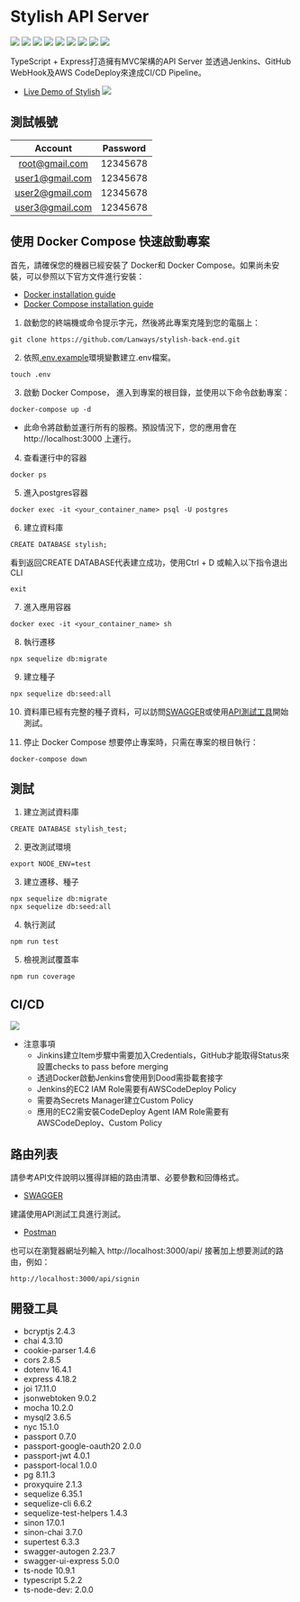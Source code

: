 # Stylish API Server
![](https://img.shields.io/badge/TypeScript-blue)
![](https://img.shields.io/badge/Express-grey)
![](https://img.shields.io/badge/Sequelize-yellow)
![](https://img.shields.io/badge/Postgres-blue)
![](https://img.shields.io/badge/Jenkins-red)
![](https://img.shields.io/badge/Docker-blue)
![](https://img.shields.io/badge/Swagger-green)
![](https://img.shields.io/badge/AWS%20CodeDeploy-blue)
![](https://img.shields.io/badge/AWS%20EC2-yellow)

TypeScript + Express打造擁有MVC架構的API Server
並透過Jenkins、GitHub WebHook及AWS CodeDeploy來達成CI/CD Pipeline。
* [Live Demo of Stylish](https://stylish-test.netlify.app/)
![](https://i.imgur.com/DTOPG9E.png)
## 測試帳號
| Account   | Password |
|:---------:|:--------:|
| root@gmail.com   | 12345678    |
| user1@gmail.com  | 12345678    |
| user2@gmail.com  | 12345678    |
| user3@gmail.com  | 12345678    |
## 使用 Docker Compose 快速啟動專案
首先，請確保您的機器已經安裝了 Docker和 Docker Compose。如果尚未安裝，可以參照以下官方文件進行安裝：
* [Docker installation guide](https://docs.docker.com/get-docker/)
* [Docker Compose installation guide](https://docs.docker.com/compose/install/)
1. 啟動您的終端機或命令提示字元，然後將此專案克隆到您的電腦上：
```
git clone https://github.com/Lanways/stylish-back-end.git
```
2. 依照[.env.example](https://github.com/Lanways/stylish/blob/master/.env.example)環境變數建立.env檔案。
```
touch .env
```
3. 啟動 Docker Compose，
進入到專案的根目錄，並使用以下命令啟動專案：
```
docker-compose up -d
```
* 此命令將啟動並運行所有的服務。預設情況下，您的應用會在 http://localhost:3000 上運行。

4. 查看運行中的容器
```
docker ps
```
5. 進入postgres容器
```
docker exec -it <your_container_name> psql -U postgres
```
6. 建立資料庫
```
CREATE DATABASE stylish;
```
看到返回CREATE DATABASE代表建立成功，使用Ctrl + D 或輸入以下指令退出CLI
```
exit
```
7. 進入應用容器
```
docker exec -it <your_container_name> sh
```
8. 執行遷移
```
npx sequelize db:migrate
```
9. 建立種子
```
npx sequelize db:seed:all
```
10. 資料庫已經有完整的種子資料，可以訪問[SWAGGER](http://localhost:3000/api-docs)或使用[API測試工具](https://www.postman.com/)開始測試。

10. 停止 Docker Compose
想要停止專案時，只需在專案的根目執行：
```
docker-compose down
```
## 測試
1. 建立測試資料庫
```
CREATE DATABASE stylish_test;
```
2. 更改測試環境
```
export NODE_ENV=test
```
3. 建立遷移、種子
```
npx sequelize db:migrate
npx sequelize db:seed:all
```
4. 執行測試
```
npm run test
```
5. 檢視測試覆蓋率
```
npm run coverage
```
## CI/CD
![](https://i.imgur.com/J3zo29Y.png)
* 注意事項
  * Jinkins建立Item步驟中需要加入Credentials，GitHub才能取得Status來設置checks to pass before merging
  * 透過Docker啟動Jenkins會使用到Dood需掛載套接字
  * Jenkins的EC2 IAM Role需要有AWSCodeDeploy Policy
  * 需要為Secrets Manager建立Custom Policy
  * 應用的EC2需安裝CodeDeploy Agent IAM Role需要有AWSCodeDeploy、Custom Policy

## 路由列表

請參考API文件說明以獲得詳細的路由清單、必要參數和回傳格式。
* [SWAGGER](http://localhost:3000/api-docs)

建議使用API測試工具進行測試。

* [Postman](https://www.postman.com/)

也可以在瀏覽器網址列輸入 http://localhost:3000/api/ 接著加上想要測試的路由，例如：
```
http://localhost:3000/api/signin
```

## 開發工具
* bcryptjs 2.4.3
* chai 4.3.10
* cookie-parser 1.4.6
* cors 2.8.5
* dotenv 16.4.1
* express 4.18.2
* joi 17.11.0
* jsonwebtoken 9.0.2
* mocha 10.2.0
* mysql2 3.6.5
* nyc 15.1.0
* passport 0.7.0
* passport-google-oauth20 2.0.0
* passport-jwt 4.0.1
* passport-local 1.0.0
* pg 8.11.3
* proxyquire 2.1.3
* sequelize 6.35.1
* sequelize-cli 6.6.2
* sequelize-test-helpers 1.4.3
* sinon 17.0.1
* sinon-chai 3.7.0
* supertest 6.3.3
* swagger-autogen 2.23.7
* swagger-ui-express 5.0.0
* ts-node 10.9.1
* typescript 5.2.2
* ts-node-dev: 2.0.0